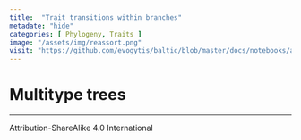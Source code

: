 ```yaml
---
title:  "Trait transitions within branches"
metadate: "hide"
categories: [ Phylogeny, Traits ]
image: "/assets/img/reassort.png"
visit: "https://github.com/evogytis/baltic/blob/master/docs/notebooks/austechia.ipynb"
---
```


# Multitype trees

---

Attribution-ShareAlike 4.0 International
